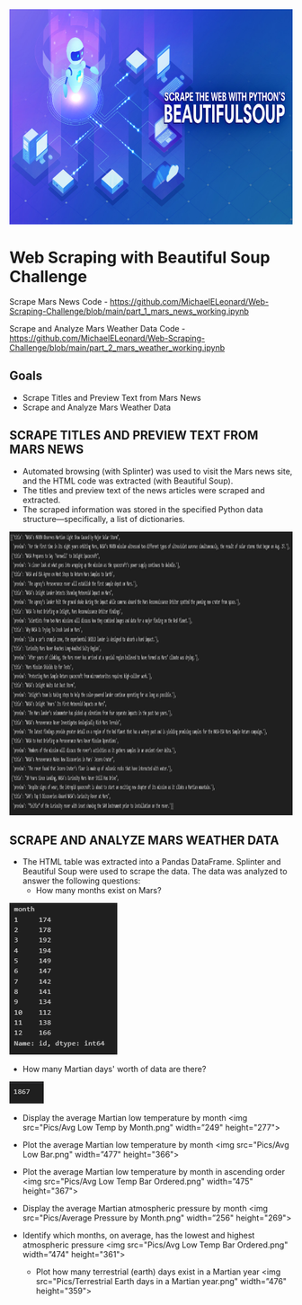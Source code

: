 <img src="Pics/Header.png" width="796" height="383">

# Web Scraping with Beautiful Soup Challenge
Scrape Mars News Code - https://github.com/MichaelELeonard/Web-Scraping-Challenge/blob/main/part_1_mars_news_working.ipynb

Scrape and Analyze Mars Weather Data Code - https://github.com/MichaelELeonard/Web-Scraping-Challenge/blob/main/part_2_mars_weather_working.ipynb

## Goals
* Scrape Titles and Preview Text from Mars News
* Scrape and Analyze Mars Weather Data

## SCRAPE TITLES AND PREVIEW TEXT FROM MARS NEWS

* Automated browsing (with Splinter) was used to visit the Mars news site, and the HTML code was extracted (with Beautiful Soup).
* The titles and preview text of the news articles were scraped and extracted.
* The scraped information was stored in the specified Python data structure—specifically, a list of dictionaries.
<img src="Pics/Results list A.png" width="1395" height="505">




## SCRAPE AND ANALYZE MARS WEATHER DATA
* The HTML table was extracted into a Pandas DataFrame. Splinter and Beautiful Soup were used to scrape the data. The data was analyzed to answer the following questions:
  * How many months exist on Mars? 
<img src="Pics/Months.png" width="192" height="270">


  * How many Martian days' worth of data are there? 
<img src="Pics/Days of data.png" width="61" height="39">

 
  * Display the average Martian low temperature by month
<img src="Pics/Avg Low Temp by Month.png" width=”249" height="277">

  * Plot the average Martian low temperature by month 
<img src="Pics/Avg Low Bar.png" width=”477" height="366">

  * Plot the average Martian low temperature by month in ascending order
<img src="Pics/Avg Low Temp Bar Ordered.png" width=”475" height="367">

* Display the average Martian atmospheric pressure by month
<img src="Pics/Average Pressure by Month.png" width=”256" height="269">

* Identify which months, on average, has the lowest and highest atmospheric pressure 
<img src="Pics/Avg Low Temp Bar Ordered.png" width=”474" height="361">

  * Plot how many terrestrial (earth) days exist in a Martian year
<img src="Pics/Terrestrial Earth days in a Martian year.png" width=”476" height="359">
